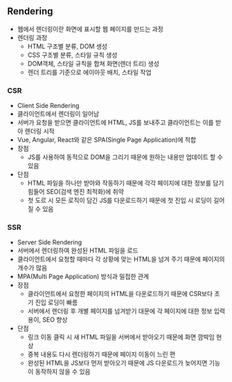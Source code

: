 ## Rendering

- 웹에서 렌더링이란 화면에 표시할 웹 페이지를 만드는 과정
- 렌더링 과정
    - HTML 구조별 분류, DOM 생성
    - CSS 구조별 분류, 스타일 규칙 생성
    - DOM객체, 스타일 규칙을 합쳐 화면(렌더 트리) 생성
    - 렌더 트리를 기준으로 에이아웃 배치, 스타일 작업

### CSR

- Client Side Rendering
- 클라이언트에서 렌더링이 일어남
- 서버가 요청을 받으면 클라이언트에 HTML, JS를 보내주고 클라이언트는 이를 받아 렌더링 시작
- Vue, Angular, React와 같은 SPA(Single Page Application)에 적합
- 장점
    - JS를 사용하여 동적으로 DOM을 그리기 때문에 원하는 내용만 업데이트 할 수 있음
- 단점
    - HTML 파일을 하나만 받아와 작동하기 때문에 각각 페이지에 대한 정보를 담기 힘들어 SEO(검색 엔진 최적화)에 취약
    - 첫 도르 시 모든 로직이 담긴 JS를 다운로드하기 때문에 첫 진입 시 로딩이 길어질 수 있음

### SSR

- Server Side Rendering
- 서버에서 렌더링하여 완성된 HTML 파일을 로드
- 클라이언트에서 요청할 때마다 각 상황에 맞는 HTML을 넘겨 주기 때문에 페이지의 개수가 많음
- MPA(Multi Page Application) 방식과 밀접한 관계
- 장점
    - 클라이언트에서 요청한 페이지의 HTML을 다운로드하기 때문에 CSR보다 초기 진입 로딩이 빠름
    - 서버에서 렌더링 후 개별 페이지를 넘겨받기 대문에 각 페이지에 대한 정보 입력 용이, SEO 향상
- 단점
    - 링크 이동 클릭 시 새 HTML 파일을 서버에서 받아오기 때문에 화면 깜박임 현상
    - 중복 내용도 다시 렌더링하기 때문에 페이지 이동이 느린 편
    - 완성된 HTML을 JS보다 먼저 받아오기 때문에 JS 다운로드가 늦어지면 기능이 동작하지 않을 수 있음